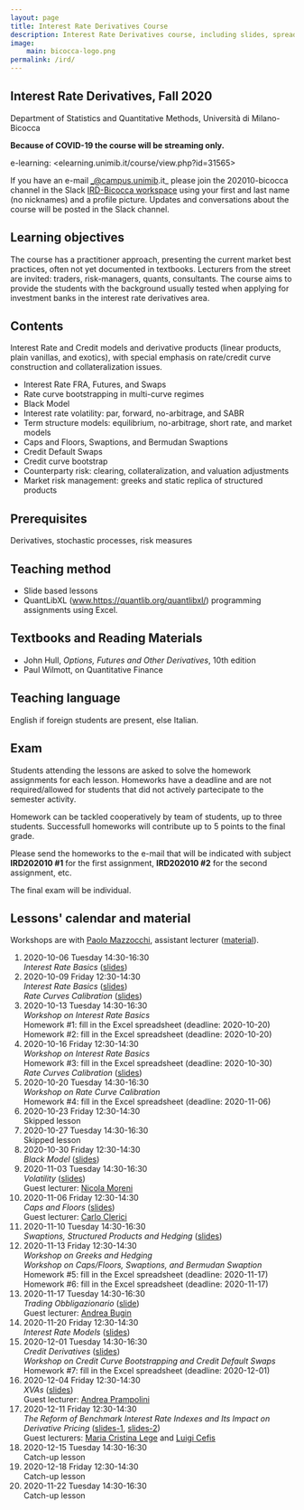 ```yaml
---
layout: page
title: Interest Rate Derivatives Course
description: Interest Rate Derivatives course, including slides, spreadsheets, etc.
image:
    main: bicocca-logo.png
permalink: /ird/
---
```


## Interest Rate Derivatives, Fall 2020

Department of Statistics and Quantitative Methods, Università di Milano-Bicocca

__Because of COVID-19 the course will be streaming only.__

e-learning: <elearning.unimib.it/course/view.php?id=31565>

If you have an e-mail _@campus.unimib.it_
please join the 202010-bicocca channel in the Slack
[IRD-Bicocca workspace](https://join.slack.com/t/ird-bicocca/signup)
using your first and last name (no nicknames)
and a profile picture.
Updates and conversations about the course will be posted in the Slack channel.

## Learning objectives

The course has a practitioner approach, presenting the current market best practices, often not yet documented in textbooks. Lecturers from the street are invited: traders, risk-managers, quants, consultants. The course aims to provide the students with the background usually tested when applying for investment banks in the interest rate derivatives area.

## Contents

Interest Rate and Credit models and derivative products (linear products, plain vanillas, and exotics), with special emphasis on rate/credit curve construction and collateralization issues.

- Interest Rate FRA, Futures, and Swaps
- Rate curve bootstrapping in multi-curve regimes
- Black Model
- Interest rate volatility: par, forward, no-arbitrage, and SABR
- Term structure models: equilibrium, no-arbitrage, short rate, and market models
- Caps and Floors, Swaptions, and Bermudan Swaptions
- Credit Default Swaps
- Credit curve bootstrap
- Counterparty risk: clearing, collateralization, and valuation adjustments
- Market risk management: greeks and static replica of structured products

## Prerequisites

Derivatives, stochastic processes, risk measures

## Teaching method

- Slide based lessons
- QuantLibXL ([<www.https://quantlib.org/quantlibxl/>](<www.https://quantlib.org/quantlibxl/>)) programming assignments using Excel.

## Textbooks and Reading Materials

- John Hull, _Options, Futures and Other Derivatives_, 10th edition
- Paul Wilmott, on Quantitative Finance

## Teaching language

English if foreign students are present, else Italian.

## Exam

Students attending the lessons are asked
to solve the homework assignments for each lesson.
Homeworks have a deadline and are not required/allowed
for students that did not actively partecipate to
the semester activity.

Homework can be tackled cooperatively by team of students,
up to three students. Successfull homeworks will contribute
up to 5 points to the final grade.

Please send the homeworks
to the e-mail that will be indicated with subject
**IRD202010 #1** for the first assignment,
**IRD202010 #2** for the second assignment,
etc.

The final exam will be individual.

## Lessons' calendar and material

Workshops are with [Paolo Mazzocchi](https://www.linkedin.com/in/paolo-mazzocchi-6672a591/),
assistant lecturer ([material](https://drive.google.com/file/d/1qIazIGLDuy2DYpVzG39f2QNoiUKbRiG3)).

01. 2020-10-06 Tuesday 14:30-16:30  
    _Interest Rate Basics_ ([slides](speakerdeck.com/nando1970/interest-rate-basics))  
01. 2020-10-09 Friday 12:30-14:30  
    _Interest Rate Basics_ ([slides](speakerdeck.com/nando1970/interest-rate-basics))  
    _Rate Curves Calibration_ ([slides](speakerdeck.com/nando1970/rate-curves-calibration))  
01. 2020-10-13 Tuesday 14:30-16:30  
    _Workshop on Interest Rate Basics_  
    Homework #1: fill in the Excel spreadsheet (deadline: 2020-10-20)  
    Homework #2: fill in the Excel spreadsheet (deadline: 2020-10-20)   
01. 2020-10-16 Friday 12:30-14:30  
    _Workshop on Interest Rate Basics_  
    Homework #3: fill in the Excel spreadsheet (deadline: 2020-10-30)  
    _Rate Curves Calibration_ ([slides](speakerdeck.com/nando1970/rate-curves-calibration))  
01. 2020-10-20 Tuesday 14:30-16:30  
    _Workshop on Rate Curve Calibration_  
    Homework #4: fill in the Excel spreadsheet (deadline: 2020-11-06)  
01. 2020-10-23 Friday 12:30-14:30  
    Skipped lesson
01. 2020-10-27 Tuesday 14:30-16:30  
    Skipped lesson
01. 2020-10-30 Friday 12:30-14:30  
    _Black Model_ ([slides](www.dropbox.com/s/0rzl7wyzauxg34p/20181115%20Black%20Model.pdf?dl=0))  
01. 2020-11-03 Tuesday 14:30-16:30  
    _Volatility_ ([slides](www.dropbox.com/s/q4kc6t90sp19yim/20181115%20Moreni%20Volatility.pdf?dl=0))  
    Guest lecturer: [Nicola Moreni](https://www.linkedin.com/in/nicola-moreni-a636a7/)  
01. 2020-11-06 Friday 12:30-14:30  
    _Caps and Floors_ ([slides](https://drive.google.com/file/d/1U1QreepeVdf3DkSFvbd_diqP7NomUrCS/view))  
    Guest lecturer: [Carlo Clerici](https://www.linkedin.com/in/carlo-clerici-8443375/)  
01. 2020-11-10 Tuesday 14:30-16:30  
    _Swaptions, Structured Products and Hedging_ ([slides](https://drive.google.com/file/d/1BToPmMpV0qrcdpzurjtTfQ9HQk_9Nico/view?usp=sharing))  
01. 2020-11-13 Friday 12:30-14:30  
    _Workshop on Greeks and Hedging_  
    _Workshop on Caps/Floors, Swaptions, and Bermudan Swaption_  
    Homework #5: fill in the Excel spreadsheet (deadline: 2020-11-17)  
    Homework #6: fill in the Excel spreadsheet (deadline: 2020-11-17)  
01. 2020-11-17 Tuesday 14:30-16:30  
    _Trading Obbligazionario_ ([slide](https://drive.google.com/file/d/1AE4v_KuQC6Btg28aLii4mhXMCqXQtOWQ))  
    Guest lecturer: [Andrea Bugin](https://www.linkedin.com/in/andrea-bugin-a326715)  
01. 2020-11-20 Friday 12:30-14:30  
    _Interest Rate Models_ ([slides](www.dropbox.com/s/uelte1lvn3uqnea/20181220%20Interest%20Rate%20Models.pdf?dl=0))  
01. 2020-12-01 Tuesday 14:30-16:30  
    _Credit Derivatives_ ([slides](www.dropbox.com/s/dcqb23wer56wb44/20181108%20Credit%20Risk.pdf?dl=0))  
    _Workshop on Credit Curve Bootstrapping and Credit Default Swaps_  
    Homework #7: fill in the Excel spreadsheet (deadline: 2020-12-01)  
01. 2020-12-04 Friday 12:30-14:30  
    _XVAs_ ([slides](https://drive.google.com/file/d/1wU-t6AW4EV-wBBiVexdYwt1_R40jB_nw/view?usp=sharing))  
    Guest lecturer: [Andrea Prampolini](https://www.linkedin.com/in/andrea-prampolini-68a44010/)  
01. 2020-12-11 Friday 12:30-14:30  
    _The Reform of Benchmark Interest Rate Indexes and Its Impact on Derivative Pricing_ ([slides-1](https://drive.google.com/file/d/1synNexpBT3TP_Q5I-JA5pK_FRBwgYZW-/view?usp=sharing), [slides-2](https://drive.google.com/file/d/1qSjxnvG0lS6EUFDTDC35IuXovn_bqK2N/view?usp=sharing))  
    Guest lecturers: [Maria Cristina Lege](https://www.linkedin.com/in/maria-cristina-lege-8b85a2144) and [Luigi Cefis](https://www.linkedin.com/in/luigicefis/)  
01. 2020-12-15 Tuesday 14:30-16:30  
    Catch-up lesson
01. 2020-12-18 Friday 12:30-14:30  
    Catch-up lesson
01. 2020-11-22 Tuesday 14:30-16:30  
    Catch-up lesson
